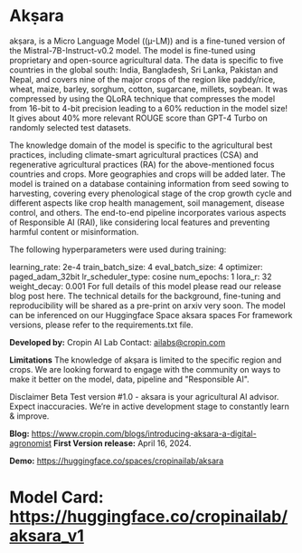 # Akṣara
akṣara, is a Micro Language Model ((µ-LM)) and is a fine-tuned version of the Mistral-7B-Instruct-v0.2 model. The model is fine-tuned using proprietary and open-source agricultural data. The data is specific to five countries in the global south: India, Bangladesh, Sri Lanka, Pakistan and Nepal, and covers nine of the major crops of the region like paddy/rice, wheat, maize, barley, sorghum, cotton, sugarcane, millets, soybean. It was compressed by using the QLoRA technique that compresses the model from 16-bit to 4-bit precision leading to a 60% reduction in the model size! It gives about 40% more relevant ROUGE score than GPT-4 Turbo on randomly selected test datasets.

The knowledge domain of the model is specific to the agricultural best practices, including climate-smart agricultural practices (CSA) and regenerative agricultural practices (RA) for the above-mentioned focus countries and crops. More geographies and crops will be added later. The model is trained on a database containing information from seed sowing to harvesting, covering every phenological stage of the crop growth cycle and different aspects like crop health management, soil management, disease control, and others. The end-to-end pipeline incorporates various aspects of Responsible AI (RAI), like considering local features and preventing harmful content or misinformation.

The following hyperparameters were used during training:

learning_rate: 2e-4
train_batch_size: 4
eval_batch_size: 4
optimizer: paged_adam_32bit
lr_scheduler_type: cosine
num_epochs: 1
lora_r: 32
weight_decay: 0.001
For full details of this model please read our release blog post here. The technical details for the background, fine-tuning and reproducibility will be shared as a pre-print on arxiv very soon. The model can be inferenced on our Huggingface Space aksara spaces For framework versions, please refer to the requirements.txt file.

**Developed by:** Cropin AI Lab
Contact: ailabs@cropin.com

**Limitations**
The knowledge of akṣara is limited to the specific region and crops. We are looking forward to engage with the community on ways to make it better on the model, data, pipeline and "Responsible AI".

Disclaimer
Beta Test version #1.0 - aksara is your agricultural AI advisor. Expect inaccuracies. We’re in active development stage to constantly learn & improve.

**Blog:** 
https://www.cropin.com/blogs/introducing-aksara-a-digital-agronomist 
**First Version release:** April 16, 2024.

**Demo:** https://huggingface.co/spaces/cropinailab/aksara
# Model Card: https://huggingface.co/cropinailab/aksara_v1
